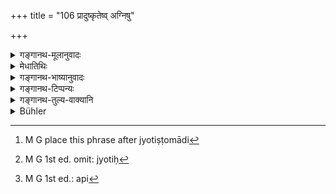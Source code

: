 +++
title = "106 प्रादुष्कृतेष्व् अग्निषु"

+++

<details><summary>गङ्गानथ-मूलानुवादः</summary>

When lightning and the roar of thunder appear after the Fires have been lighted, the time shall continue to be unfit for study, till the lights are there; and when the remaining (phenomenon) ocours, it is unfit for study during the night, as also during the day.—(106).
</details>

<details><summary>मेधातिथिः</summary>

त्रिसंनिपाते पूर्वेणाकालिकम् उक्तम् । अनेन द्वयोः संनिपाते ऽपि **सज्योतिर्** उच्यते । स्तनितं च तन्निःस्वनश् चासौ **स्तनितनिःस्वनः** । विद्युच् च स्तनितनिःस्वनश् च **विद्युत्स्तनितनिःस्वनम्** । समाहारद्वन्द्वः । तस्मिन् संध्यायाम् उपजाते द्वये **सज्योतिर्** **अनध्यायः** । सूर्यो ज्योतिः **दिवा** । नक्तम् अग्निर् ज्योतिः । प्रातःसंध्यायाम् उत्पन्ने दिवैवानध्यायः, रात्रौ तु नास्ति । एवं पश्चिमसंध्यायां रात्राव् अनध्यायः, न प्रातर् अध्ययनदोषः । 

- विद्युत्स्तनितवर्षाणां त्रयाणां प्रकृतानां विद्युत्स्तनितयोर् विभज्य निर्देशो भवति । वर्षाः शेषः, तस्मिंस् तृतीये दृश्यमाने पूर्वोत्क आकालिको ऽनध्यायः । तदपेक्षयोक्तं **यथा दिवा** तथा **रात्राव् अपि**[^१८७] । ज्योतिः[^१८८] प्रसिद्धतरं ज्योतिष्टोमादि । शेषम् इति[^१८९] पाठः । शेषं हूयमानम् अहर् अनध्यायहेतुर् भवतीति । 


[^१८९]:
     M G 1st ed.: api


[^१८८]:
     M G 1st ed. omit: jyotiḥ


[^१८७]:
     M G place this phrase after jyotiṣṭomādi

- <u>अथ</u> कस्मान् नैवम् उक्तं शेषं त्व् आकालिकं स्मृतम् इति । 

- विचित्रा श्लोकानां कृतिर् मनोः ॥ ४.१०६ ॥
</details>

<details><summary>गङ्गानथ-भाष्यानुवादः</summary>

The previous verse (103) has declared that when the three phenomena—lightning, thunder and rain—appear together, it is to be regarded as ‘time unfit for study,’ till the same hour next day. The present verse declares that when only two of these appear together, it is unfit for study till the fights are seen.

The compound ‘*stanitaniḥsvanaḥ*’ means the *roaring of thunder*; and this, with the term ‘*vidyut*,’ forms the copulative compound ‘*vidyut-stanitaniḥsvanaḥ*.’ When these two appear at twilight, it is to be regarded as time unfit for study ‘*till the lights are there*.’ During the day, the sun is the ‘*light*,’ a nd during the night fire is the ‘*light*,’ So that, if the phenomena appear at morning twilight, it is unfit for study only during the day, not at night; similarly if they appear at evening twilight, it is unfit for study during the night; and there is nothing wrong in reading in the morning.

From among the three phenomena (mentioned in 103)—lightning, thunder and rain’—two have been mentioned here separately. So that ‘rain’ is the ‘*remaining*’ phenomenon; and when this third phenomenon appears, it is unfit for study till the same time next day. It is in view of this that it is said ‘*during the night as also during the day*.’

Another reading is ‘*śeṣam*,’ which means the *remaining portion*, of the well-known sacrifices of *Jyotiṣṭoma* and the rest; the sense being that ‘the day on which these sacrifices are performed, the whole of that day is unfit for study.’

“Wherefore did not the Author say simply—‘*śeṣam tvākālikam smṛtam*’ (which would be much simpler)?”

Manu’s methods of composing his texts are most peculiar.—(106).
</details>

<details><summary>गङ्गानथ-टिप्पन्यः</summary>

“If these sounds are heard in the morning twilight, there should be no study till the sun is up; when they are heard in the evening twilight, there is to be no reading till the stars appear;—or if the two disturbances occur, the intermission lasts as long as the sun or stars remain; but if it also rains, then, as long as the day and night” (Kullūka).—For ‘*śeṣe*’ Medhātithi notes another reading ‘*śeṣam*’ and explains it to mean that ‘on the day that one offers the *Jyotiṣṭoma* and other well-known sacrifices, the *śeṣa, remainder* of that day, is to be regarded as *unfit for study*.’

This verse is quoted in *Vīramitrodaya* (Saṃskāra, p. 526), which adds that this refers to the Rainy season,—in other seasons, the whole day and night is unfit for study;—in *Hemādri* (Kāla, p. 763), which has the following notes:—When the phenomenon appears in the morning the holiday extends as long as the Sun does not set, and if in the evening, then till the setting of the stars; ‘*śeṣe*’, *i.e*., if it comes to rain, then it is holiday during the day as well as during the night;—in
*Saṃskāramayūkha* (p. 56), which has the following notes—‘*Prāduṣkṛteṣu*
*etc*.,’ *i.e*., the morning and evening,—‘*sajyotiḥ*’ means that if it
happens in the evening then the whole night is ‘holiday’—‘*śeṣe*’, if it rains, then the whole day and night; all this only when it occurs during the Rainy season; in other seasons, these phenomena lead to a three days’ holiday;—in *Smṛticandrikā* (Saṃskāra, p. 150), which has the same note, but explains ‘*śeṣe*’ as ‘*ṛtau*’;—in *Gadādharapaddhati* (Kāla, p. 194);—and in *Varṣakriyākaumudī* (p. 566), which has ṭhe following notes:—This lays down special rules regarding mere thundering during the rains: if there is thundering in the morning, the entire day time is to be kept as holiday; and if it occurs in the evening, then the night only; ‘*śeṣe*’, *i.e*., on the occasion of the thunder and the rest developing into rain, both the day and night are to be observed. The ‘Rainy season’ is here meant to stand for all the four months during which there are rains. —*Gadādharapaddhati* (Kāla p. 197) notes that there is to be holiday when there is not merely rain, but rain accompanied by lightning and thunder, according to the rule as laid down in the first part of the verse; the last part sets forth the rule for cases of rain only.
</details>

<details><summary>गङ्गानथ-तुल्य-वाक्यानि</summary>

*Āpastamba Dharmasūtra* (1.9.20-24).—‘If it thunders in the
evening,—then during the night; when there is lightning, then till one goes to sleep; on the next day, if there has been thunder during the preceding night; but only if this has been after midnight, say some.’

*Gautama* (16.23).—‘If there is thunder, rain or lightning, after the
fires have been lighted.’

*Vaśiṣṭha* (13.9).—‘When meteor-fall and lightning appear
simultaneously, then for three days.’

*Yājñavalkya* (1.145).—\[See above\].

*Baudhāyana* (1.11.24).—\[See above under 103-104.\]

*Hārīta* (Aparārka, p. 188).—‘If it thunders in the evening, they shall
not study during the night: if it thunders in the morning they shall not study during the day and night.’
</details>

<details><summary>Bühler</summary>

106	But when lightning and the roar of thunder (are observed) after the sacred fires have been made to blaze, the stoppage shall last as long as the light (of the sun or of the stars is visible); if the remaining (above-named phenomenon, rain, occurs, the reading shall cease), both in the day-time and at night.
</details>
